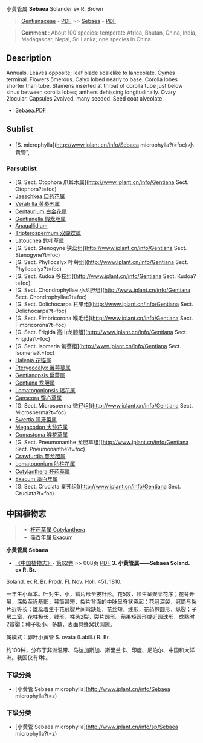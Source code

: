 小黄管属 **Sebaea** Solander ex R. Brown

> [Gentianaceae](http://www.iplant.cn/info/Gentianaceae?t=foc) - [PDF](http://www.iplant.cn/foc/pdf/Gentianaceae.pdf) >> [Sebaea](http://www.iplant.cn/info/Sebaea?t=foc) - [PDF](http://www.iplant.cn/foc/pdf/Sebaea.pdf)

> **Comment** : 
> About 100 species: temperate Africa, Bhutan, China, India, Madagascar, Nepal, Sri Lanka; one species in China.

## Description

Annuals. Leaves opposite; leaf blade scalelike to lanceolate. Cymes terminal. Flowers 5merous. Calyx lobed nearly to base. Corolla lobes shorter than tube. Stamens inserted at throat of corolla tube just below sinus between corolla lobes; anthers dehiscing longitudinally. Ovary 2locular. Capsules 2valved, many seeded. Seed coat alveolate.

* [Sebaea.PDF](http://www.iplant.cn/foc/pdf/Sebaea.pdf)

## Sublist

* [S.  microphylla](http://www.iplant.cn/info/Sebaea microphylla?t=foc) 小黄管",

### Parsublist

* [G.  Sect. Otophora  爪耳木属](http://www.iplant.cn/info/Gentiana Sect. Otophora?t=foc)
* [Jaeschkea  口药花属](http://www.iplant.cn/info/Jaeschkea?t=foc)
* [Veratrilla  黄秦艽属](http://www.iplant.cn/info/Veratrilla?t=foc)
* [Centaurium  白金花属](http://www.iplant.cn/info/Centaurium?t=foc)
* [Gentianella  假龙胆属](http://www.iplant.cn/info/Gentianella?t=foc)
* [Anagallidium  ](http://www.iplant.cn/info/Anagallidium?t=foc)
* [Tripterospermum  双蝴蝶属](http://www.iplant.cn/info/Tripterospermum?t=foc)
* [Latouchea  匙叶草属](http://www.iplant.cn/info/Latouchea?t=foc)
* [G.  Sect. Stenogyne  狭蕊组](http://www.iplant.cn/info/Gentiana Sect. Stenogyne?t=foc)
* [G.  Sect. Phyllocalyx  叶萼组](http://www.iplant.cn/info/Gentiana Sect. Phyllocalyx?t=foc)
* [G.  Sect. Kudoa  多枝组](http://www.iplant.cn/info/Gentiana Sect. Kudoa?t=foc)
* [G.  Sect. Chondrophyllae  小龙胆组](http://www.iplant.cn/info/Gentiana Sect. Chondrophyllae?t=foc)
* [G.  Sect. Dolichocarpa  柱果组](http://www.iplant.cn/info/Gentiana Sect. Dolichocarpa?t=foc)
* [G.  Sect. Fimbricorona  喉毛组](http://www.iplant.cn/info/Gentiana Sect. Fimbricorona?t=foc)
* [G.  Sect. Frigida  高山龙胆组](http://www.iplant.cn/info/Gentiana Sect. Frigida?t=foc)
* [G.  Sect. Isomeria  匍茎组](http://www.iplant.cn/info/Gentiana Sect. Isomeria?t=foc)
* [Halenia  花锚属](http://www.iplant.cn/info/Halenia?t=foc)
* [Pterygocalyx  翼萼蔓属](http://www.iplant.cn/info/Pterygocalyx?t=foc)
* [Gentianopsis  扁蕾属](http://www.iplant.cn/info/Gentianopsis?t=foc)
* [Gentiana  龙胆属](http://www.iplant.cn/info/Gentiana?t=foc)
* [Lomatogoniopsis  辐花属](http://www.iplant.cn/info/Lomatogoniopsis?t=foc)
* [Canscora  穿心草属](http://www.iplant.cn/info/Canscora?t=foc)
* [G.  Sect. Microsperma  微籽组](http://www.iplant.cn/info/Gentiana Sect. Microsperma?t=foc)
* [Swertia  獐牙菜属](http://www.iplant.cn/info/Swertia?t=foc)
* [Megacodon  大钟花属](http://www.iplant.cn/info/Megacodon?t=foc)
* [Comastoma  喉花草属](http://www.iplant.cn/info/Comastoma?t=foc)
* [G.  Sect. Pneumonanthe  龙胆草组](http://www.iplant.cn/info/Gentiana Sect. Pneumonanthe?t=foc)
* [Crawfurdia  蔓龙胆属](http://www.iplant.cn/info/Crawfurdia?t=foc)
* [Lomatogonium  肋柱花属](http://www.iplant.cn/info/Lomatogonium?t=foc)
* [Cotylanthera  杯药草属](http://www.iplant.cn/info/Cotylanthera?t=foc)
* [Exacum  藻百年属](http://www.iplant.cn/info/Exacum?t=foc)
* [G.  Sect. Cruciata  秦艽组](http://www.iplant.cn/info/Gentiana Sect. Cruciata?t=foc)

## 中国植物志

> * [杯药草属  Cotylanthera](http://www.iplant.cn/info/Cotylanthera?t=z)
> * [藻百年属  Exacum](http://www.iplant.cn/info/Exacum?t=z)

**小黄管属 Sebaea**

* [《中国植物志》](http://www.iplant.cn/frps)- [第62卷](http://www.iplant.cn/frps/vol/62) >> 008页 [PDF](http://www.iplant.cn/frps/pdf/62/008y.pdf)
**3. 小黄管属——Sebaea Soland. ex R. Br.**

Soland. ex R. Br. Prodr. Fl. Nov. Holl. 451. 1810.

一年生小草本。叶对生，小，鳞片形至披针形。花5数，顶生呈聚伞花序；花萼开展，深裂至近基部，萼筒甚短，裂片背面的中脉呈脊状突起；花冠深裂，冠筒与裂片近等长；雄蕊着生于花冠裂片间弯缺处，花丝短，线形，花药椭圆形，纵裂；子房二室，花柱极长，线形，柱头2裂，裂片圆形。蒴果矩圆形或近圆球形，成熟时2瓣裂；种子极小，多数，表面具蜂窝状网隙。

属模式：卵叶小黄管 S. ovata (Labill.) R. Br.

约100种，分布于非洲温带、马达加斯加、斯里兰卡、印度、尼泊尔、中国和大洋洲。我国仅有1种。

### 下级分类
* [小黄管  Sebaea microphylla](http://www.iplant.cn/info/Sebaea microphylla?t=z)

### 下级分类
* [小黄管  Sebaea microphylla](http://www.iplant.cn/info/sp/Sebaea microphylla?t=z)
